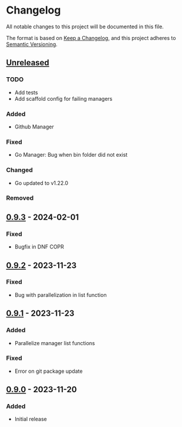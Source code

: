 # Changelog

All notable changes to this project will be documented in this file.

The format is based on [Keep a Changelog](https://keepachangelog.com/en/1.0.0/),
and this project adheres to [Semantic Versioning](https://semver.org/spec/v2.0.0.html).

## [Unreleased]

### TODO

- Add tests
- Add scaffold config for failing managers

### Added
- Github Manager

### Fixed
- Go Manager: Bug when bin folder did not exist 

### Changed
- Go updated to v1.22.0

### Removed


## [0.9.3] - 2024-02-01

### Fixed

- Bugfix in DNF COPR 


## [0.9.2] - 2023-11-23

### Fixed

- Bug with parallelization in list function 


## [0.9.1] - 2023-11-23

### Added

- Parallelize manager list functions 

### Fixed

- Error on git package update 


## [0.9.0] - 2023-11-20

### Added

- Initial release

[unreleased]: https://github.com/lucas-ingemar/packtrak/compare/v0.9.4...HEAD
[0.9.4]: https://github.com/lucas-ingemar/packtrak/compare/v0.9.3...v0.9.4
[0.9.3]: https://github.com/lucas-ingemar/packtrak/compare/v0.9.2...v0.9.3
[0.9.2]: https://github.com/lucas-ingemar/packtrak/compare/v0.9.1...v0.9.2
[0.9.1]: https://github.com/lucas-ingemar/packtrak/compare/v0.9.0...v0.9.1
[0.9.0]: https://github.com/lucas-ingemar/packtrak/releases/tag/v0.9.0
